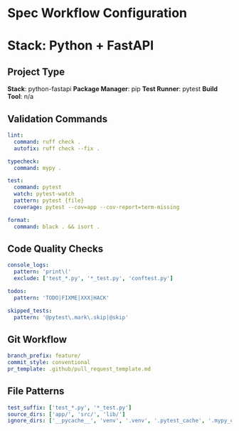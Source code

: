 # Spec Workflow Configuration
# Stack: Python + FastAPI

## Project Type
**Stack**: python-fastapi
**Package Manager**: pip
**Test Runner**: pytest
**Build Tool**: n/a

## Validation Commands
```yaml
lint:
  command: ruff check .
  autofix: ruff check --fix .

typecheck:
  command: mypy .

test:
  command: pytest
  watch: pytest-watch
  pattern: pytest {file}
  coverage: pytest --cov=app --cov-report=term-missing

format:
  command: black . && isort .
```

## Code Quality Checks
```yaml
console_logs:
  pattern: 'print\('
  exclude: ['test_*.py', '*_test.py', 'conftest.py']

todos:
  pattern: 'TODO|FIXME|XXX|HACK'

skipped_tests:
  pattern: '@pytest\.mark\.skip|@skip'
```

## Git Workflow
```yaml
branch_prefix: feature/
commit_style: conventional
pr_template: .github/pull_request_template.md
```

## File Patterns
```yaml
test_suffix: ['test_*.py', '*_test.py']
source_dirs: ['app/', 'src/', 'lib/']
ignore_dirs: ['__pycache__', 'venv', '.venv', '.pytest_cache', '.mypy_cache', '.ruff_cache']
```
